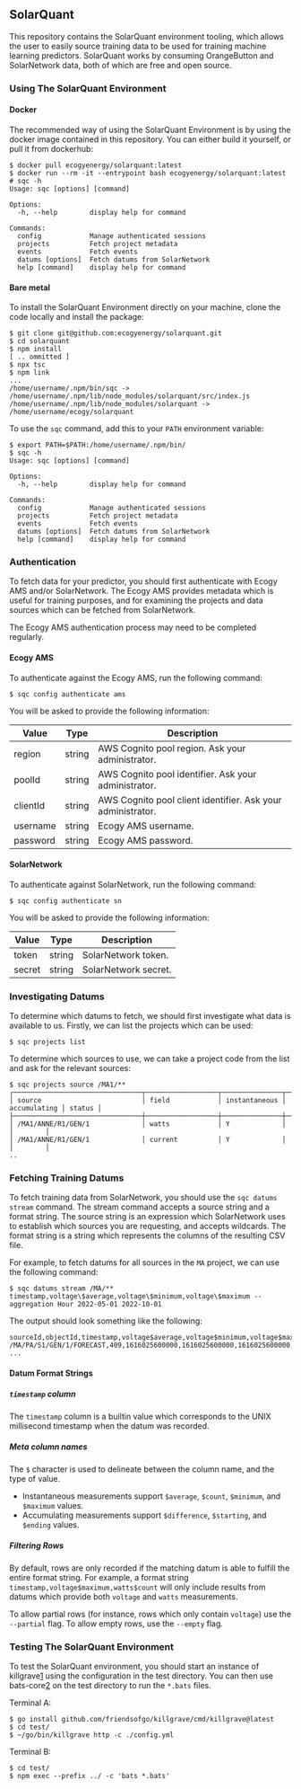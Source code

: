 ## SolarQuant

This repository contains the SolarQuant environment tooling, which allows
the user to easily source training data to be used for training machine
learning predictors. SolarQuant works by consuming OrangeButton and
SolarNetwork data, both of which are free and open source.

### Using The SolarQuant Environment

#### Docker

The recommended way of using the SolarQuant Environment is by using the
docker image contained in this repository. You can either build it yourself,
or pull it from dockerhub:

```shell
$ docker pull ecogyenergy/solarquant:latest
$ docker run --rm -it --entrypoint bash ecogyenergy/solarquant:latest
# sqc -h
Usage: sqc [options] [command]

Options:
  -h, --help        display help for command

Commands:
  config            Manage authenticated sessions
  projects          Fetch project metadata
  events            Fetch events
  datums [options]  Fetch datums from SolarNetwork
  help [command]    display help for command
```

#### Bare metal

To install the SolarQuant Environment directly on your machine, clone the code
locally and install the package:

```shell
$ git clone git@github.com:ecogyenergy/solarquant.git
$ cd solarquant
$ npm install
[ .. ommitted ]
$ npx tsc
$ npm link
...
/home/username/.npm/bin/sqc -> /home/username/.npm/lib/node_modules/solarquant/src/index.js
/home/username/.npm/lib/node_modules/solarquant -> /home/username/ecogy/solarquant
```

To use the `sqc` command, add this to your `PATH` environment variable:

```shell
$ export PATH=$PATH:/home/username/.npm/bin/
$ sqc -h
Usage: sqc [options] [command]

Options:
  -h, --help        display help for command

Commands:
  config            Manage authenticated sessions
  projects          Fetch project metadata
  events            Fetch events
  datums [options]  Fetch datums from SolarNetwork
  help [command]    display help for command
```

### Authentication

To fetch data for your predictor, you should first authenticate with Ecogy
AMS and/or SolarNetwork. The Ecogy AMS provides metadata which is useful for
training purposes, and for examining the projects and data sources which
can be fetched from SolarNetwork.

The Ecogy AMS authentication process may need to be completed regularly.

#### Ecogy AMS

To authenticate against the Ecogy AMS, run the following command:

```shell
$ sqc config authenticate ams
```

You will be asked to provide the following information:

| Value    | Type   | Description                                                 |
|----------|--------|-------------------------------------------------------------|
| region   | string | AWS Cognito pool region. Ask your administrator.            |
| poolId   | string | AWS Cognito pool identifier. Ask your administrator.        |
| clientId | string | AWS Cognito pool client identifier. Ask your administrator. |
| username | string | Ecogy AMS username.                                         |
| password | string | Ecogy AMS password.                                         |

#### SolarNetwork

To authenticate against SolarNetwork, run the following command:

```shell
$ sqc config authenticate sn
```

You will be asked to provide the following information:

| Value  | Type   | Description          |
|--------|--------|----------------------|
| token  | string | SolarNetwork token.  |
| secret | string | SolarNetwork secret. |

### Investigating Datums

To determine which datums to fetch, we should first investigate what data is available
to us. Firstly, we can list the projects which can be used:

```shell
$ sqc projects list
```

To determine which sources to use, we can take a project code from the list and ask for
the relevant sources:

```shell
$ sqc projects source /MA1/**
┌────────────────────────────────┬──────────────────┬───────────────┬──────────────┬────────┐
│ source                         │ field            │ instantaneous │ accumulating │ status │
├────────────────────────────────┼──────────────────┼───────────────┼──────────────┼────────┤
│ /MA1/ANNE/R1/GEN/1             │ watts            │ Y             │              │        │
│ /MA1/ANNE/R1/GEN/1             │ current          │ Y             │              │        │
..
```

### Fetching Training Datums

To fetch training data from SolarNetwork, you should use the `sqc datums stream` command.
The stream command accepts a source string and a format string. The source string is
an expression which SolarNetwork uses to establish which sources you are requesting,
and accepts wildcards. The format string is a string which represents the columns of
the resulting CSV file.

For example, to fetch datums for all sources in the `MA` project, we can use the following
command:

```shell
$ sqc datums stream /MA/** timestamp,voltage\$average,voltage\$minimum,voltage\$maximum --aggregation Hour 2022-05-01 2022-10-01
```

The output should look something like the following:

```
sourceId,objectId,timestamp,voltage$average,voltage$minimum,voltage$maximum
/MA/PA/S1/GEN/1/FORECAST,409,1616025600000,1616025600000,1616025600000,1616025600000
...
```

#### Datum Format Strings

##### `timestamp` column

The `timestamp` column is a builtin value which corresponds to the UNIX millisecond timestamp when
the datum was recorded.

##### Meta column names

The `$` character is used to delineate between the column name, and the type of value.

* Instantaneous measurements support `$average`, `$count`, `$minimum`, and `$maximum` values.
* Accumulating measurements support `$difference`, `$starting`, and `$ending` values.

##### Filtering Rows

By default, rows are only recorded if the matching datum is able to fulfill the entire format
string. For example, a format string `timestamp,voltage$maximum,watts$count` will only include
results from datums which provide both `voltage` and `watts` measurements.

To allow partial rows (for instance, rows which only contain `voltage`) use the `--partial` flag.
To allow empty rows, use the `--empty` flag.


### Testing The SolarQuant Environment

To test the SolarQuant environment, you should start an instance of
killgrave[1] using the configuration in the test directory. You can then
use bats-core[2] on the test directory to run the `*.bats` files.

Terminal A:
```shell
$ go install github.com/friendsofgo/killgrave/cmd/killgrave@latest
$ cd test/
$ ~/go/bin/killgrave http -c ./config.yml
```

Terminal B:
```shell
$ cd test/
$ npm exec --prefix ../ -c 'bats *.bats'
```

[1]: https://github.com/friendsofgo/killgrave
[2]: https://github.com/bats-core/bats-core/
